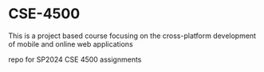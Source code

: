 # CSE-4500
This is a project based course focusing on the cross-platform development of mobile
and online web applications

repo for SP2024 CSE 4500 assignments

